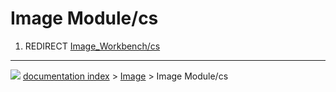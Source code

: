 # Image Module/cs
1.  REDIRECT [Image\_Workbench/cs](Image_Workbench/cs.md)



---
![](images/Right_arrow.png) [documentation index](../README.md) > [Image](Image_Workbench.md) > Image Module/cs

